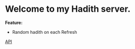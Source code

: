 # Welcome to my Hadith server.

<b>Feature:</b>
<ul>
<li>Random hadith on each Refresh</li>
</ul>

[API](https://random-hadith-server.vercel.app/random-hadith)
